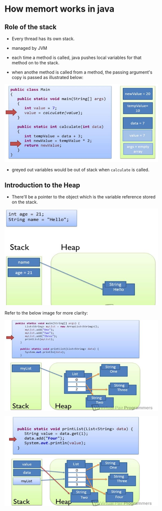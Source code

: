 # How memort works in java

## Role of the stack

- Every thread has its own stack.
- managed by JVM
- each time a method is called, java pushes local variables for that method on to the stack.

- when anothe method is called from a method, the passing argument's copy is passed as illustrated below:

![IMG1][IMG1]

- greyed out variables would be out of stack when `calculate` is called.

## Introduction to the Heap

- There'll be a pointer to the object which is the variable reference stored on the stack.


![IMG2][IMG2]

Refer to the below image for more clarity:

![IMG3][IMG3]

![IMG4][IMG4]

[IMG1]: <https://github.com/penguinmishra/images_repo/blob/master/Java/stack_variables.JPG>
[IMG2]: <https://github.com/penguinmishra/images_repo/blob/master/Java/heap_1.JPG>
[IMG3]: <https://github.com/penguinmishra/images_repo/blob/master/Java/heap_2.JPG>
[IMG4]: <https://github.com/penguinmishra/images_repo/blob/master/Java/heap_3.JPG>